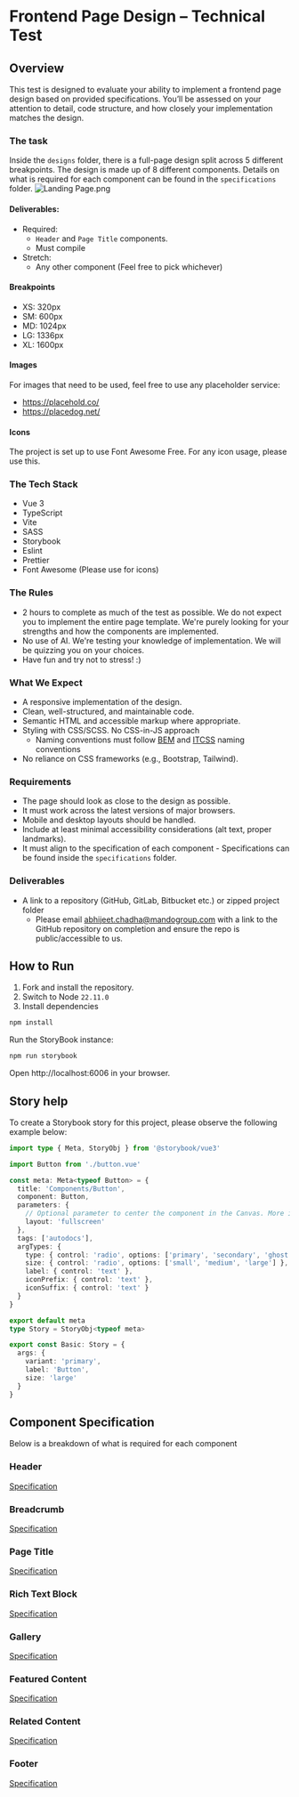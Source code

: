 # Frontend Page Design – Technical Test
## Overview

This test is designed to evaluate your ability to implement a frontend page design based on provided specifications. You’ll be assessed on your attention to detail, code structure, and how closely your implementation matches the design.

### The task

Inside the `designs` folder, there is a full-page design split across 5 different breakpoints. The design is made up of 8 different components. Details on what is required for each component can be found in the `specifications` folder.
![Landing Page.png](designs/Landing%20Page.png)


#### Deliverables:
- Required:
  - `Header` and `Page Title` components.
  - Must compile
- Stretch:
  - Any other component (Feel free to pick whichever)

#### Breakpoints
- XS: 320px
- SM: 600px
- MD: 1024px
- LG: 1336px
- XL: 1600px

#### Images
For images that need to be used, feel free to use any placeholder service:
- https://placehold.co/
- https://placedog.net/

#### Icons
The project is set up to use Font Awesome Free. For any icon usage, please use this.

### The Tech Stack

- Vue 3
- TypeScript
- Vite
- SASS
- Storybook
- Eslint
- Prettier
- Font Awesome (Please use for icons)

### The Rules

- 2 hours to complete as much of the test as possible. We do not expect you to implement the entire page template. We're purely looking for your strengths and how the components are implemented.
- No use of AI. We're testing your knowledge of implementation. We will be quizzing you on your choices.
- Have fun and try not to stress! :)

### What We Expect

- A responsive implementation of the design.
- Clean, well-structured, and maintainable code.
- Semantic HTML and accessible markup where appropriate.
- Styling with CSS/SCSS. No CSS-in-JS approach
  - Naming conventions must follow [BEM](https://getbem.com/) and [ITCSS](https://developer.helpscout.com/seed/glossary/itcss/) naming conventions
- No reliance on CSS frameworks (e.g., Bootstrap, Tailwind).

### Requirements

- The page should look as close to the design as possible. 
- It must work across the latest versions of major browsers.
- Mobile and desktop layouts should be handled.
- Include at least minimal accessibility considerations (alt text, proper landmarks).
- It must align to the specification of each component - Specifications can be found inside the `specifications` folder.

### Deliverables
- A link to a repository (GitHub, GitLab, Bitbucket etc.) or zipped project folder
  - Please email [abhijeet.chadha@mandogroup.com]() with a link to the GitHub repository on completion and ensure the repo is public/accessible to us.

## How to Run

1. Fork and install the repository.
2. Switch to Node `22.11.0`
3. Install dependencies
``` bash
npm install
```

Run the StoryBook instance:
```bash
npm run storybook
```

Open http://localhost:6006 in your browser.

## Story help
To create a Storybook story for this project, please observe the following example below:
```typescript
import type { Meta, StoryObj } from '@storybook/vue3'

import Button from './button.vue'

const meta: Meta<typeof Button> = {
  title: 'Components/Button',
  component: Button,
  parameters: {
    // Optional parameter to center the component in the Canvas. More info: https://storybook.js.org/docs/configure/story-layout
    layout: 'fullscreen'
  },
  tags: ['autodocs'],
  argTypes: {
    type: { control: 'radio', options: ['primary', 'secondary', 'ghost', 'outline'] },
    size: { control: 'radio', options: ['small', 'medium', 'large'] },
    label: { control: 'text' },
    iconPrefix: { control: 'text' },
    iconSuffix: { control: 'text' }
  }
}

export default meta
type Story = StoryObj<typeof meta>

export const Basic: Story = {
  args: {
    variant: 'primary',
    label: 'Button',
    size: 'large'
  }
}
```

## Component Specification
Below is a breakdown of what is required for each component

### Header
[Specification](specifications/header-specification.md)
### Breadcrumb
[Specification](specifications/breadcrumb-specification.md)
### Page Title
[Specification](specifications/page-title-specification.md)
### Rich Text Block
[Specification](specifications/rich-text-block-specification.md)
### Gallery
[Specification](specifications/gallery-specification.md)
### Featured Content
[Specification](specifications/related-content-specification.md)
### Related Content
[Specification](specifications/related-content-specification.md)
### Footer
[Specification](specifications/footer-specification.md)